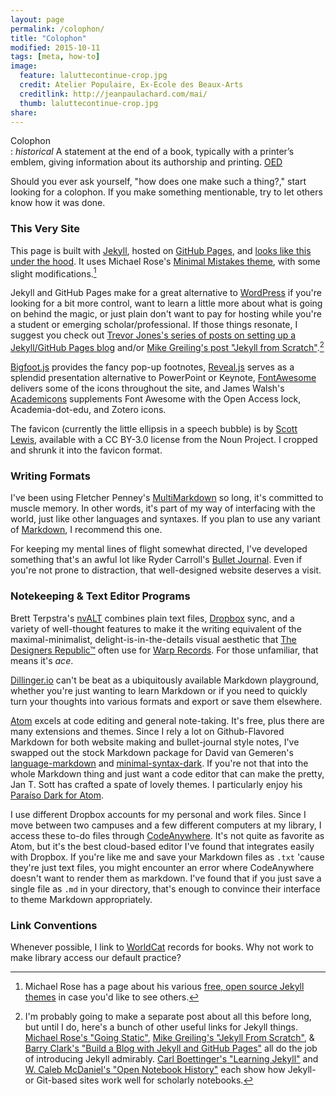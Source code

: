 ```yaml
---
layout: page
permalink: /colophon/
title: "Colophon"
modified: 2015-10-11
tags: [meta, how-to]
image:
  feature: laluttecontinue-crop.jpg
  credit: Atelier Populaire, Ex-Ecole des Beaux-Arts
  creditlink: http://jeanpaulachard.com/mai/
  thumb: laluttecontinue-crop.jpg
share:
---
```


Colophon  
: *historical* A statement at the end of a book, typically with a printer’s emblem, giving information about its authorship and printing. [OED](http://www.oxforddictionaries.com/us/definition/american_english/colophon)

Should you ever ask yourself, "how does one make such a thing?," start looking for a colophon. If you make something mentionable, try to let others know how it was done.

### This Very Site  

This page is built with [Jekyll](http://jekyllrb.com), hosted on [GitHub Pages](https://pages.github.com/), and [looks like this under the hood](https://github.com/ryan-p-randall/ryan-p-randall.github.io). It uses Michael Rose's [Minimal Mistakes theme](http://mmistakes.github.io/minimal-mistakes), with some slight modifications.[^mmjt]  

[^mmjt]: Michael Rose has a page about his various [free, open source Jekyll themes](https://mademistakes.com/work/jekyll-themes/) in case you'd like to see others.  

Jekyll and GitHub Pages make for a great alternative to [WordPress](https://wordpress.org/) if you're looking for a bit more control, want to learn a little more about what is going on behind the magic, or just plain don't want to pay for hosting while you're a student or emerging scholar/professional. If those things resonate, I suggest you check out [Trevor Jones's series of posts on setting up a Jekyll/GitHub Pages blog](http://www.trevordjones.com/jekyll) and/or [Mike Greiling's post "Jekyll from Scratch"](http://pixelcog.com/blog/2013/jekyll-from-scratch-introduction/).[^jkp]

[^jkp]: I'm probably going to make a separate post about all this before long, but until I do, here's a bunch of other useful links for Jekyll things. [Michael Rose's "Going Static"](https://mademistakes.com/articles/going-static/), [Mike Greiling's "Jekyll From Scratch"](http://pixelcog.com/blog/2013/jekyll-from-scratch-introduction/), & [Barry Clark's "Build a Blog with Jekyll and GitHub Pages"](http://www.smashingmagazine.com/2014/08/01/build-blog-jekyll-github-pages/) all do the job of introducing Jekyll admirably. [Carl Boettinger's "Learning Jekyll"](http://www.carlboettiger.info/2012/12/30/learning-jekyll.html) and [W. Caleb McDaniel's "Open Notebook History"](http://wcm1.web.rice.edu/open-notebook-history.html) each show how Jekyll- or Git-based sites work well for scholarly notebooks.

[Bigfoot.js](http://www.bigfootjs.com/) provides the fancy pop-up footnotes, [Reveal.js](http://lab.hakim.se/reveal-js/#/) serves as a splendid presentation alternative to PowerPoint or Keynote, [FontAwesome](http://fontawesome.io) delivers some of the icons throughout the site, and James Walsh's [Academicons](http://jpswalsh.github.io/academicons/) supplements Font Awesome with the Open Access lock, Academia-dot-edu, and Zotero icons.  

The favicon (currently the little ellipsis in a speech bubble) is by [Scott Lewis](https://thenounproject.com/term/blog/4618/), available with a CC BY-3.0 license from the Noun Project. I cropped and shrunk it into the favicon format.  

### Writing Formats  

I've been using Fletcher Penney's [MultiMarkdown][mmd] so long, it's committed to muscle memory. In other words, it's part of my way of interfacing with the world, just like other languages and syntaxes. If you plan to use any variant of [Markdown](http://daringfireball.net/projects/markdown/), I recommend this one.  

For keeping my mental lines of flight somewhat directed, I've developed something that's an awful lot like Ryder Carroll's [Bullet Journal](http://www.bulletjournal.com/). Even if you're not prone to distraction, that well-designed website deserves a visit.  

[mmd]: http://fletcherpenney.net/multimarkdown/  

### Notekeeping & Text Editor Programs

Brett Terpstra's [nvALT][nvALT] combines plain text files, [Dropbox](http://www.dropbox.com) sync, and a variety of well-thought features to make it the writing equivalent of the maximal-minimalist, delight-is-in-the-details visual aesthetic that [The Designers Republic™](http://thedesignersrepublic.com/) often use for [Warp Records](http://warp.net/). For those unfamiliar, that means it's *ace*.  

[nvALT]: http://brettterpstra.com/projects/nvalt/.

[Dillinger.io](http://dillinger.io/) can't be beat as a ubiquitously available Markdown playground, whether you're just wanting to learn Markdown or if you need to quickly turn your thoughts into various formats and export or save them elsewhere.  

[Atom](https://atom.io/) excels at code editing and general note-taking. It's free, plus there are many extensions and themes. Since I rely a lot on Github-Flavored Markdown for both website making and bullet-journal style notes, I've swapped out the stock Markdown package for David van Gemeren's [language-markdown](https://atom.io/packages/language-markdown) and [minimal-syntax-dark](https://atom.io/themes/minimal-syntax-dark). If you're not that into the whole Markdown thing and just want a code editor that can make the pretty, Jan T. Sott has crafted a spate of lovely themes. I particularly enjoy his [Paraíso Dark for Atom](https://github.com/idleberg/atom-paraiso-dark).   

I use different Dropbox accounts for my personal and work files. Since I move between two campuses and a few different computers at my library, I access these to-do files through [CodeAnywhere](http://codeanywhere.com). It's not quite as favorite as Atom, but it's the best cloud-based editor I've found that integrates easily with Dropbox. If you're like me and save your Markdown files as `.txt` 'cause they're just text files, you might encounter an error where CodeAnywhere doesn't want to render them as markdown. I've found that if you just save a single file as `.md` in your directory, that's enough to convince their interface to theme Markdown appropriately.   

### Link Conventions

Whenever possible, I link to [WorldCat](http://www.worldcat.org/) records for books. Why not work to make library access our default practice?  

[^hgg]: Yes, that last bit is a nod to Douglas Adam's [*Hitchhiker's Guide to the Galaxy*](http://www.worldcat.org/oclc/49710059) and the troubles time travel presents to grammar. Of course, we're all time traveling—just in one direction. But I digress....
